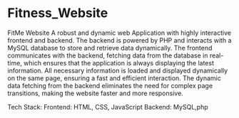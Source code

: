 # Fitness_Website
FitMe Website 
A robust and dynamic web Application with highly interactive frontend and backend.
The backend is powered by PHP and interacts with a MySQL database to store and retrieve data dynamically. The frontend communicates with the backend, fetching data from the database in real-time, which ensures that the application is always displaying the latest information.
All necessary information is loaded and displayed dynamically on the same page, ensuring a fast and efficient interaction. The dynamic data fetching from the backend eliminates the need for complex page transitions, making the website faster and more responsive.

Tech Stack: 
        Frontend: HTML, CSS, JavaScript
        Backend:  MySQL,php
            
